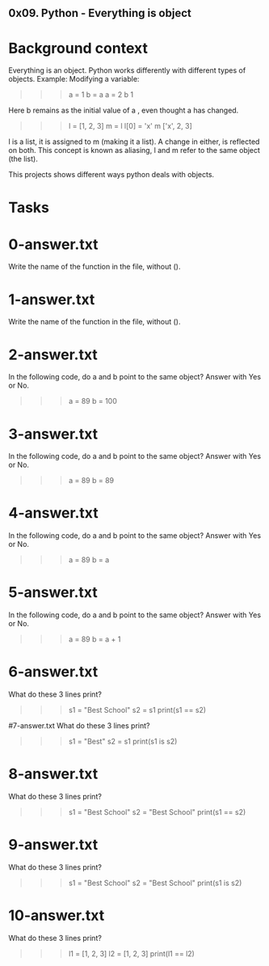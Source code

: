 ## 0x09. Python - Everything is object


# Background context
Everything is an object. Python works differently with different types of objects. Example: Modifying a variable: 

>>> a = 1
>>> b = a
>>> a = 2
>>> b
1
>>>

Here b remains as the initial value of a , even thought a has changed.

>>> l = [1, 2, 3]
>>> m = l
>>> l[0] = 'x'
>>> m
['x', 2, 3]
>>>

l is a list, it is assigned to m (making it a list). A change in either, is reflected on both. This concept is known as aliasing, l and m refer to the same object (the list).

This projects shows different ways python deals with objects.

# Tasks

# 0-answer.txt
Write the name of the function in the file, without ().

# 1-answer.txt
Write the name of the function in the file, without ().

# 2-answer.txt
In the following code, do a and b point to the same object? Answer with Yes or No.

>>> a = 89
>>> b = 100

# 3-answer.txt
In the following code, do a and b point to the same object? Answer with Yes or No.

>>> a = 89
>>> b = 89

# 4-answer.txt
In the following code, do a and b point to the same object? Answer with Yes or No.

>>> a = 89
>>> b = a

# 5-answer.txt
In the following code, do a and b point to the same object? Answer with Yes or No.

>>> a = 89
>>> b = a + 1

# 6-answer.txt
What do these 3 lines print?

>>> s1 = "Best School"
>>> s2 = s1
>>> print(s1 == s2)

#7-answer.txt
What do these 3 lines print?

>>> s1 = "Best"
>>> s2 = s1
>>> print(s1 is s2)

# 8-answer.txt
What do these 3 lines print?

>>> s1 = "Best School"
>>> s2 = "Best School"
>>> print(s1 == s2)

# 9-answer.txt
What do these 3 lines print?

>>> s1 = "Best School"
>>> s2 = "Best School"
>>> print(s1 is s2)

# 10-answer.txt
What do these 3 lines print?

>>> l1 = [1, 2, 3]
>>> l2 = [1, 2, 3]
>>> print(l1 == l2)
